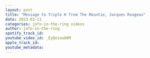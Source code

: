 ```yaml
---
layout: post
title: "Message to Triple H from The Mountie, Jacques Rougeau"
date: 2023-03-11
categories: jofo-in-the-ring videos
author: jofo-in-the-ring
spotify_track_id: 
youtube_video_id: _EyQoioub0M
apple_track_id: 
youtube_metadata: 
---
```

